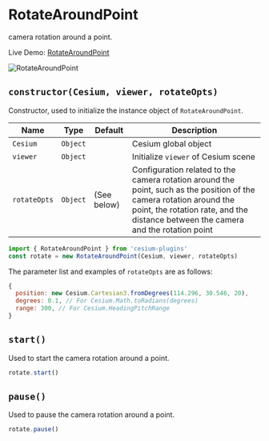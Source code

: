 # RotateAroundPoint

camera rotation around a point.

Live Demo: [RotateAroundPoint](https://syzdev.cn/cesium-plugins/example/RotateAroundPoint.html)

![RotateAroundPoint](/cesium-plugins-docs/screenshot/RotateAroundPoint.png)

## `constructor(Cesium, viewer, rotateOpts)`

Constructor, used to initialize the instance object of `RotateAroundPoint`.

| Name         | Type     | Default     | Description                                                                                                                                                                                                |
| ------------ | -------- | ----------- | ---------------------------------------------------------------------------------------------------------------------------------------------------------------------------------------------------------- |
| `Cesium`     | `Object` |             | Cesium global object                                                                                                                                                                                       |
| `viewer`     | `Object` |             | Initialize `viewer` of Cesium scene                                                                                                                                                                        |
| `rotateOpts` | `Object` | (See below) | Configuration related to the camera rotation around the point, such as the position of the camera rotation around the point, the rotation rate, and the distance between the camera and the rotation point |

```javascript
import { RotateAroundPoint } from 'cesium-plugins'
const rotate = new RotateAroundPoint(Cesium, viewer, rotateOpts)
```

The parameter list and examples of `rotateOpts` are as follows:

```javascript
{
  position: new Cesium.Cartesian3.fromDegrees(114.296, 30.546, 20),
  degrees: 0.1, // For Cesium.Math.toRadians(degrees)
  range: 300, // For Cesium.HeadingPitchRange
}
```

## `start()`

Used to start the camera rotation around a point.

```javascript
rotate.start()
```

## `pause()`

Used to pause the camera rotation around a point.

```javascript
rotate.pause()
```
